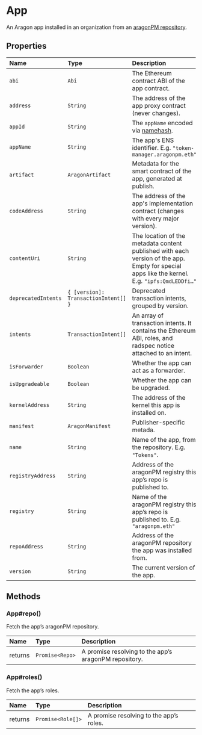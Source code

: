 # App

An Aragon app installed in an organization from an [aragonPM repository](https://hack.aragon.org/docs/apm-intro).

## Properties

| Name | Type | Description |
| :--- | :--- | :--- |
| `abi` | `Abi` | The Ethereum contract ABI of the app contract. |
| `address` | `String` | The address of the app proxy contract \(never changes\). |
| `appId` | `String` | The `appName` encoded via [namehash](https://eips.ethereum.org/EIPS/eip-137). |
| `appName` | `String` | The app's ENS identifier. E.g. `"token-manager.aragonpm.eth"` |
| `artifact` | `AragonArtifact` | Metadata for the smart contract of the app, generated at publish. |
| `codeAddress` | `String` | The address of the app's implementation contract \(changes with every major version\). |
| `contentUri` | `String` | The location of the metadata content published with each version of the app. Empty for special apps like the kernel. E.g. `"ipfs:QmdLEDDfi…"` |
| `deprecatedIntents` | `{ [version]: TransactionIntent[] }` | Deprecated transaction intents, grouped by version. |
| `intents` | `TransactionIntent[]` | An array of transaction intents. It contains the Ethereum ABI, roles, and radspec notice attached to an intent. |
| `isForwarder` | `Boolean` | Whether the app can act as a forwarder. |
| `isUpgradeable` | `Boolean` | Whether the app can be upgraded. |
| `kernelAddress` | `String` | The address of the kernel this app is installed on. |
| `manifest` | `AragonManifest` | Publisher-specific metada. |
| `name` | `String` | Name of the app, from the repository. E.g. `"Tokens"`. |
| `registryAddress` | `String` | Address of the aragonPM registry this app’s repo is published to. |
| `registry` | `String` | Name of the aragonPM registry this app’s repo is published to. E.g. `"aragonpm.eth"` |
| `repoAddress` | `String` | Address of the aragonPM repository the app was installed from. |
| `version` | `String` | The current version of the app. |

## Methods

### App\#repo\(\)

Fetch the app’s aragonPM repository.

| Name | Type | Description |
| :--- | :--- | :--- |
| returns | `Promise<Repo>` | A promise resolving to the app’s aragonPM repository. |

### App\#roles\(\)

Fetch the app’s roles.

| Name | Type | Description |
| :--- | :--- | :--- |
| returns | `Promise<Role[]>` | A promise resolving to the app’s roles. |
